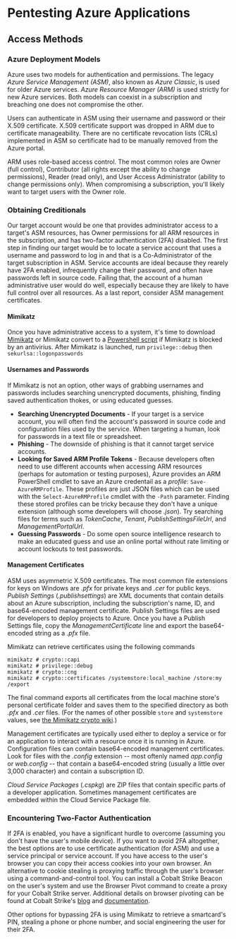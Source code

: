 # Pentesting Azure Applications

## Access Methods

### Azure Deployment Models

Azure uses two models for authentication and permissions.
The legacy *Azure Service Management (ASM)*, also known as *Azure Classic*, is used for older Azure services.
*Azure Resource Manager (ARM)* is used strictly for new Azure services.
Both models can coexist in a subscription and breaching one does not compromise the other.

Users can authenticate in ASM using their username and password or their X.509 certificate.
X.509 certificate support was dropped in ARM due to certificate manageability.
There are no certificate revocation lists (CRLs) implemented in ASM so certificate had to be manually removed from the Azure portal.

ARM uses role-based access control.
The most common roles are Owner (full control), Contributor (all rights except the ability to change permissions), Reader (read only), and User Access Administrator (ability to change permissions only).
When compromising a subscription, you'll likely want to target users with the Owner role.

### Obtaining Creditionals

Our target account would be one that provides administrator access to a target's ASM resources, has Owner permissions for all ARM resources in the subscription, and has two-factor authentication (2FA) disabled.
The first step in finding our target would be to locate a service account that uses a username and password to log in and that is a Co-Administrator of the target subscription in ASM.
Service accounts are ideal because they rearely have 2FA enabled, infrequently change their password, and often have passwords left in source code.
Failing that, the account of a human administrative user would do well, especially because they are likely to have full control over all resources.
As a last report, consider ASM management certificates.

#### Mimikatz

Once you have administrative access to a system, it's time to download [Mimikatz](https://github.com/gentilkiwi/mimikatz/) or Mimikatz convert to a [Powershell script](https://github.com/PowerShellMafia/PowerSploit/) if Mimikatz is blocked by an antivirius.
After Mimikatz is launched, run `privilege::debug` then `sekurlsa::logonpasswords`

#### Usernames and Passwords

If Mimikatz is not an option, other ways of grabbing usernames and passwords includes searching unencrypted documents, phishing, finding saved authentication thokes, or using educated guesses.

* **Searching Unencrypted Documents** - If your target is a service account, you will often find the account's password in source code and configuration files used by the service.
When targeting a human, look for passwords in a text file or spreadsheet.
* **Phishing** - The downside of phishing is that it cannot target service accounts.
* **Looking for Saved ARM Profile Tokens** - Because developers often need to use different accounts when accessing ARM resources (perhaps for automation or testing purposes), Azure provides an ARM PowerShell cmdlet to save an Azure credentail as a *profile*: `Save-AzureRMProfile`.
These profiles are just JSON files which can be used with the `Select-AzureRMProfile` cmdlet with the `-Path` parameter.
Finding these stored profiles can be tricky because they don't have a unique extension (although some developers will choose *.json*).
Try searching files for terms such as *TokenCache*, *Tenant*, *PublishSettingsFileUrl*, and *ManagementPortalUrl*.
* **Guessing Passwords** - Do some open source intelligence research to make an educated guess and use an online portal without rate limiting or account lockouts to test passwords.

#### Management Certificates

ASM uses asymmetric X.509 certificates.
The most common file extensions for keys on Windows are *.pfx* for private keys and *.cer* for public keys.
*Publish Settings* (*.publishsettings*) are XML documents that contain details about an Azure subscription, including the subscription's name, ID, and base64-encoded management certificate.
Publish Settings files are used for developers to deploy projects to Azure.
Once you have a Publish Settings file, copy the *ManagementCertificate* line and export the base64-encoded string as a *.pfx* file.

Mimikatz can retrieve certificates using the following commands

```
mimikatz # crypto::capi
mimikatz # privilege::debug
mimikatz # crypto::cng
mimikatz # crypto::certificates /systemstore:local_machine /store:my /export
```
The final command exports all certificates from the local machine store's personal certificate folder and saves them to the specified directory as both *.pfx* and *.cer* files. (For the names of other possible `store` and `systemstore` values, see [the Mimikatz crypto wiki](https://github.com/gentilkiwi/mimikatz/wiki/module-~-crypto/).)

Management certificates are typically used either to deploy a service or for an application to interact with a resource once it is running in Azure.
Configuration files can contain base64-encoded management certificates.
Look for files with the *.config* extension -- most oftenly named *app.config* or *web.config* -- that contain a base64-encoded string (usually a little over 3,000 character) and contain a subscription ID.

*Cloud Service Packages* (*.cspkg*) are ZIP files that contain specific parts of a developer application.
Sometimes management certificates are embedded within the Cloud Service Package file.

### Encountering Two-Factor Authentication

If 2FA is enabled, you have a significant hurdle to overcome (assuming you don't have the user's mobile device).
If you want to avoid 2FA altogether, the best options are to use certificate authentication (for ASM) and use a service principal or service account.
If you have access to the user's browser you can copy their access cookies into your own browser.
An alternative to cookie stealing is proxying traffic through the user's browser using a command-and-control tool.
You can install a Cobalt Strike Beacon on the user's system and use the Browser Pivot command to create a proxy for your Cobalt Strike server.
Additional details on browser pivoting can be found at Cobalt Strike's [blog](https://blog.cobaltstrike.com/2013/09/26/browser-pivoting-get-path-two-factor-auth) and [documentation](https://cobaltstrike.com/help-browser-pivoting).

Other options for bypassing 2FA is using Mimikatz to retrieve a smartcard's PIN, stealing a phone or phone number, and social engineering the user for their 2FA.
